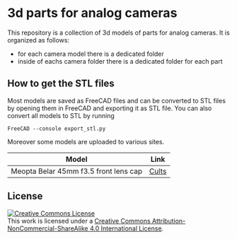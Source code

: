 3d parts for analog cameras
===========================

This repository is a collection of 3d models of parts for analog cameras.
It is organized as follows:
- for each camera model there is a dedicated folder
- inside of eachs camera folder there is a dedicated folder for each part

How to get the STL files
------------------------

Most models are saved as FreeCAD files and can be converted to STL files 
by opening them in FreeCAD and exporting it as STL file. You can also 
convert all models to STL by running
```
FreeCAD --console export_stl.py
```

Moreover some models are uploaded to various sites.

| Model | Link |
| ----- | ---- |
| Meopta Belar 45mm f3.5 front lens cap | [Cults](https://cults3d.com/en/3d-model/various/meopta-belar-45mm-f3-5-lens-cap) |

License
-------

<a rel="license" href="http://creativecommons.org/licenses/by-nc-sa/4.0/"><img alt="Creative Commons License" style="border-width:0" src="https://i.creativecommons.org/l/by-nc-sa/4.0/88x31.png" /></a><br />This work is licensed under a <a rel="license" href="http://creativecommons.org/licenses/by-nc-sa/4.0/">Creative Commons Attribution-NonCommercial-ShareAlike 4.0 International License</a>.
